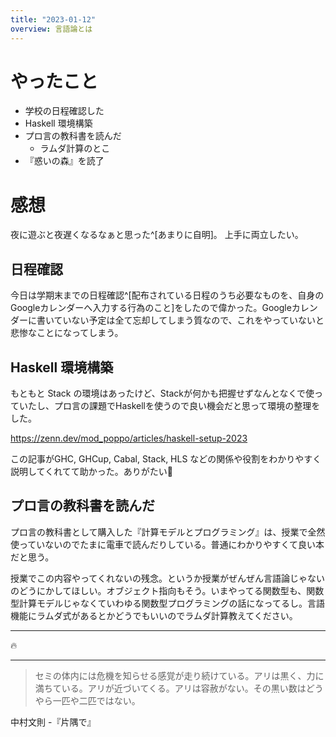 ```yaml
---
title: "2023-01-12"
overview: 言語論とは
---
```


# やったこと

- 学校の日程確認した
- Haskell 環境構築
- プロ言の教科書を読んだ
  - ラムダ計算のとこ
- 『惑いの森』を読了

# 感想

夜に遊ぶと夜遅くなるなぁと思った^[あまりに自明]。 上手に両立したい。

## 日程確認

今日は学期末までの日程確認^[配布されている日程のうち必要なものを、自身のGoogleカレンダーへ入力する行為のこと]をしたので偉かった。Googleカレンダーに書いていない予定は全て忘却してしまう質なので、これをやっていないと悲惨なことになってしまう。

## Haskell 環境構築

もともと Stack
の環境はあったけど、Stackが何かも把握せずなんとなくで使っていたし、プロ言の課題でHaskellを使うので良い機会だと思って環境の整理をした。

https://zenn.dev/mod_poppo/articles/haskell-setup-2023

この記事がGHC, GHCup, Cabal, Stack, HLS
などの関係や役割をわかりやすく説明してくれてて助かった。ありがたい:pray:

## プロ言の教科書を読んだ

プロ言の教科書として購入した『計算モデルとプログラミング』は、授業で全然使っていないのでたまに電車で読んだりしている。普通にわかりやすくて良い本だと思う。

授業でこの内容やってくれないの残念。というか授業がぜんぜん言語論じゃないのどうにかしてほしい。オブジェクト指向もそう。いまやってる関数型も、関数型計算モデルじゃなくていわゆる関数型プログラミングの話になってるし。言語機能にラムダ式があるとかどうでもいいのでラムダ計算教えてください。

---

:fire:

---

> セミの体内には危機を知らせる感覚が走り続けている。アリは黒く、力に満ちている。アリが近づいてくる。アリは容赦がない。その黒い数はどうやら一匹や二匹ではない。

中村文則 -『片隅で』
